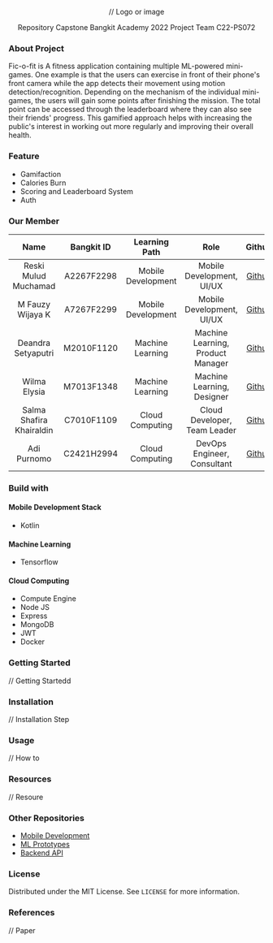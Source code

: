 <p align="center">
  // Logo or image
</p>
<p align="center">
  Repository Capstone Bangkit Academy 2022 Project Team C22-PS072
</p>

### About Project

Fic-o-fit is A fitness application containing multiple ML-powered mini-games. One example is that the users can exercise in front of their phone's front camera while the app detects their movement using motion detection/recognition. Depending on the mechanism of the individual mini-games, the users will gain some points after finishing the mission. The total point can be accessed through the leaderboard where they can also see their friends' progress. This gamified approach helps with increasing the public's interest in working out more regularly and improving their overall health.

### Feature

- Gamifaction
- Calories Burn
- Scoring and Leaderboard System
- Auth

### Our Member

|           Name           | Bangkit ID |   Learning Path    |               Role                |                       Github                        |
| :----------------------: | :--------: | :----------------: | :-------------------------------: | :-------------------------------------------------: |
|   Reski Mulud Muchamad   | A2267F2298 | Mobile Development |     Mobile Development, UI/UX     |       [Github](https://github.com/reskimulud)       |
|     M Fauzy Wijaya K     | A7267F2299 | Mobile Development |     Mobile Development, UI/UX     |      [Github](https://github.com/fauzywijaya)       |
|    Deandra Setyaputri    | M2010F1120 |  Machine Learning  | Machine Learning, Product Manager |        [Github](https://github.com/deeandra)        |
|       Wilma Elysia       | M7013F1348 |  Machine Learning  |    Machine Learning, Designer     |         [Github](https://github.com/wil-ma)         |
| Salma Shafira Khairaldin | C7010F1109 |  Cloud Computing   |   Cloud Developer, Team Leader    | [Github](https://github.com/SalmaShafiraKhairaldin) |
|       Adi Purnomo        | C2421H2994 |  Cloud Computing   |    DevOps Engineer, Consultant    |        [Github](https://github.com/medival)         |

### Build with

#### Mobile Development Stack

- Kotlin

#### Machine Learning

- Tensorflow

#### Cloud Computing

- Compute Engine
- Node JS
- Express
- MongoDB
- JWT
- Docker

### Getting Started

// Getting Startedd

### Installation

// Installation Step

### Usage

// How to

### Resources

// Resoure

### Other Repositories

- [Mobile Development](https://github.com/Fic-o-Fit/ficofit-android)
- [ML Prototypes](https://github.com/Fic-o-Fit/ficofit-ml-prototypes)
- [Backend API](https://github.com/Fic-o-Fit/ficofit-cloud)

### License

Distributed under the MIT License. See `LICENSE` for more information.

### References

// Paper
